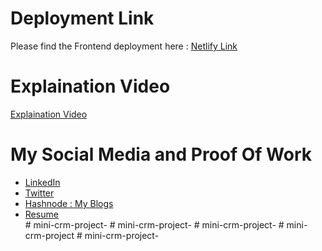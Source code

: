 # Deployment Link

Please find the Frontend deployment here : [Netlify Link](https://6668473bce0da20735fe5b06--helpful-cheesecake-37b39f.netlify.app/)

# Explaination Video 

[Explaination Video](https://www.youtube.com/watch?v=uYGKBwoRG0k)

# My Social Media and Proof Of Work

- [LinkedIn](https://www.linkedin.com/in/saarthakmaini/) <br/>
- [Twitter](https://x.com/saartwts)<br/>
- [Hashnode : My Blogs](https://saarthakmaini.hashnode.dev/)<br/>
- [Resume](https://drive.google.com/file/d/1-1Da5PTH7h7cn9PRPBMhRZLCsF756zH6/view)<br/>#   m i n i - c r m - p r o j e c t -  
 #   m i n i - c r m - p r o j e c t -  
 #   m i n i - c r m - p r o j e c t -  
 #   m i n i - c r m - p r o j e c t  
 #   m i n i - c r m - p r o j e c t -  
 